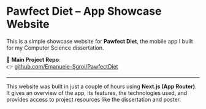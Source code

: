 # Pawfect Diet – App Showcase Website

This is a simple showcase website for **Pawfect Diet**, the mobile app I built for my Computer Science dissertation.

🧠 **Main Project Repo**:  
👉 [github.com/Emanuele-Sgroi/PawfectDiet](https://github.com/Emanuele-Sgroi/PawfectDiet)

---

This website was built in just a couple of hours using **Next.js (App Router)**.  
It gives an overview of the app, its features, the technologies used, and provides access to project resources like the dissertation and poster.
